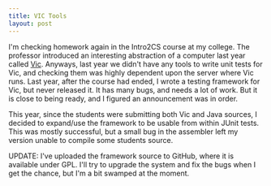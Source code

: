 ```yaml
---
title: VIC Tools
layout: post
---
```

I'm checking homework again in the Intro2CS course at my college. The professor introduced an interesting abstraction of a computer last year called [Vic](http://www.idc.ac.il/vic). Anyways, last year we didn't have any tools to write unit tests for Vic, and checking them was highly dependent upon the server where Vic runs. Last year, after the course had ended, I wrote a testing framework for Vic, but never released it. It has many bugs, and needs a lot of work. But it is close to being ready, and I figured an announcement was in order.

This year, since the students were submitting both Vic and Java sources, I decided to expand/use the framework to be usable from within JUnit tests. This was mostly successful, but a small bug in the assembler left my version unable to compile some students source.

UPDATE: I've uploaded the framework source to GitHub, where it is available under GPL. I'll try to upgrade the system and fix the bugs when I get the chance, but I'm a bit swamped at the moment.
